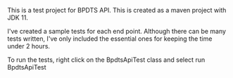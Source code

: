 
This is a test project for BPDTS API. This is created as a maven project with JDK 11.

I've created a sample tests for each end point. Although there can be many tests written, I've only included the essential ones for keeping the time under 2 hours.

To run the tests, right click on the BpdtsApiTest class and select run BpdtsApiTest 

